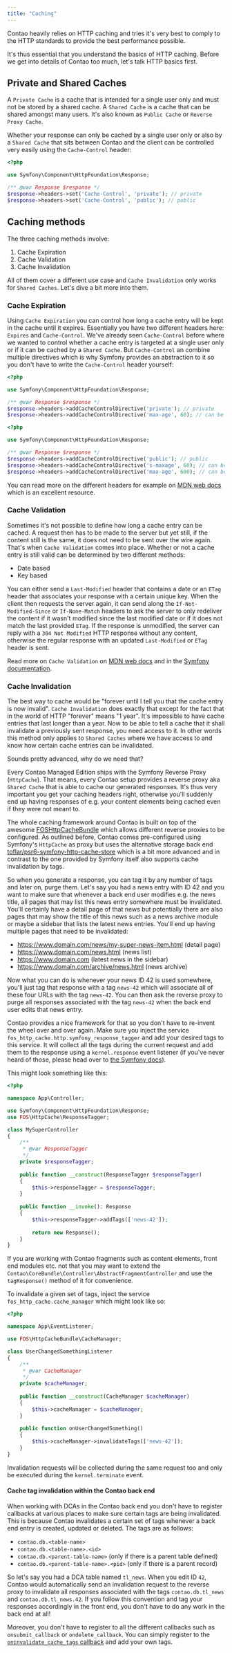 ```yaml
---
title: "Caching"
---
```


Contao heavily relies on HTTP caching and tries it's very best to comply to the HTTP standards to provide the best
performance possible.

It's thus essential that you understand the basics of HTTP caching. Before we get into details of Contao too much, let's
talk HTTP basics first.

## Private and Shared Caches

A `Private Cache` is a cache that is intended for a single user only and must not be stored by a shared cache.
A `Shared Cache` is a cache that can be shared amongst many users. It's also known as `Public Cache` or `Reverse Proxy Cache`.

Whether your response can only be cached by a single user only or also by a `Shared Cache` that sits between Contao
and the client can be controlled very easily using the `Cache-Control` header:

```php
<?php

use Symfony\Component\HttpFoundation\Response;

/** @var Response $response */
$response->headers->set('Cache-Control', 'private'); // private
$response->headers->set('Cache-Control', 'public'); // public
```

## Caching methods

The three caching methods involve:

1. Cache Expiration
2. Cache Validation
3. Cache Invalidation

All of them cover a different use case and `Cache Invalidation` only works for `Shared Caches`.
Let's dive a bit more into them.

### Cache Expiration

Using `Cache Expiration` you can control how long a cache entry will be kept in the cache until it expires.
Essentially you have two different headers here: `Expires` and `Cache-Control`.
We've already seen `Cache-Control` before where we wanted to control whether a cache entry is targeted at a single
user only or if it can be cached by a `Shared Cache`. But `Cache-Control` an combine multiple directives which is
why Symfony provides an abstraction to it so you don't have to write the `Cache-Control` header yourself:

```php
<?php

use Symfony\Component\HttpFoundation\Response;

/** @var Response $response */
$response->headers->addCacheControlDirective('private'); // private
$response->headers->addCacheControlDirective('max-age', 60); // can be stored for 60 seconds
```

```php
<?php

use Symfony\Component\HttpFoundation\Response;

/** @var Response $response */
$response->headers->addCacheControlDirective('public'); // public
$response->headers->addCacheControlDirective('s-maxage', 60); // can be stored for 60 seconds on the shared cache
$response->headers->addCacheControlDirective('max-age', 600); // can be stored for 600 seconds in the private cache
```

You can read more on the different headers for example on [MDN web docs][2] which is an excellent resource.

### Cache Validation

Sometimes it's not possible to define how long a cache entry can be cached. A request then has to be made to the server
but yet still, if the content still is the same, it does not need to be sent over the wire again.
That's when `Cache Validation` comes into place. Whether or not a cache entry is still valid can be determined by two
different methods:

* Date based
* Key based

You can either send a `Last-Modified` header that contains a date or an `ETag` header that associates your response
with a certain unique key. When the client then requests the server again, it can send along the `If-Not-Modified-Since`
or `If-None-Match` headers to ask the server to only redeliver the content if it wasn't modified since the last
modified date or if it does not match the last provided `ETag`. If the response is unmodified, the server can reply
with a `304 Not Modified` HTTP response without any content, otherwise the regular response with an updated `Last-Modified`
or `ETag` header is sent.

Read more on `Cache Validation` on [MDN web docs][2] and in the [Symfony documentation](https://symfony.com/doc/current/http_cache/validation.html).

### Cache Invalidation

The best way to cache would be "forever until I tell you that the cache entry is now invalid". `Cache Invalidation` does
exactly that except for the fact that in the world of HTTP "forever" means "1 year". It's impossible to have cache entries
that last longer than a year.
Now to be able to tell a cache that it shall invalidate a previously sent response, you need access to it. In other words
this method only applies to `Shared Caches` where we have access to and know how certain cache entries can be invalidated.

Sounds pretty advanced, why do we need that?

Every Contao Managed Edition ships with the Symfony Reverse Proxy (`HttpCache`). That means, every Contao setup provides
a reverse proxy aka `Shared Cache` that is able to cache our generated responses. It's thus very important you get your
caching headers right, otherwise you'll suddenly end up having responses of e.g. your content elements being cached even
if they were not meant to.

The whole caching framework around Contao is built on top of the awesome [FOSHttpCacheBundle][3] which allows different
reverse proxies to be configured. As outlined before, Contao comes pre-configured using Symfony's `HttpCache` as proxy but
uses the alternative storage back end [toflar/psr6-symfony-http-cache-store][1] which is a bit more advanced and in
contrast to the one provided by Symfony itself also supports cache invalidation by tags.

So when you generate a response, you can tag it by any number of tags and later on, purge them.
Let's say you had a news entry with ID 42 and you want to make sure that whenever a back end user modifies e.g. the news
title, all pages that may list this news entry somewhere must be invalidated.
You'll certainly have a detail page of that news but potentially there are also pages that may show the title of this news
such as a news archive module or maybe a sidebar that lists the latest news entries.
You'll end up having multiple pages that need to be invalidated:

* https://www.domain.com/news/my-super-news-item.html (detail page)
* https://www.domain.com/news.html (news list)
* https://www.domain.com (latest news in the sidebar)
* https://www.domain.com/archive/news.html (news archive)

Now what you can do is whenever your news ID 42 is used somewhere, you'll just tag that response with a tag `news-42`
which will associate all of these four URLs with the tag `news-42`.
You can then ask the reverse proxy to purge all responses associated with the tag `news-42` when the back end user
edits that news entry.

Contao provides a nice framework for that so you don't have to re-invent the wheel over and over again.
Make sure you inject the service `fos_http_cache.http.symfony_response_tagger` and add your desired tags to this
service. It will collect all the tags during the current request and add them to the response using a `kernel.response`
event listener (if you've never heard of those, please head over to [the Symfony docs][4]).

This might look something like this:

```php
<?php

namespace App\Controller;

use Symfony\Component\HttpFoundation\Response;
use FOS\HttpCache\ResponseTagger;

class MySuperController
{
    /**
     * @var ResponseTagger
     */
    private $responseTagger;
    
    public function __construct(ResponseTagger $responseTagger)
    {
        $this->responseTagger = $responseTagger;
    }
    
    public function __invoke(): Response
    {
        $this->responseTagger->addTags(['news-42']);
        
        return new Response();
    }
}
```

If you are working with Contao fragments such as content elements, front end modules etc. not that you may want to
extend the `Contao\CoreBundle\Controller\AbstractFragmentController` and use the `tagResponse()` method of it for
convenience.

To invalidate a given set of tags, inject the service `fos_http_cache.cache_manager` which might look like so:

```php
<?php

namespace App\EventListener;

use FOS\HttpCacheBundle\CacheManager;

class UserChangedSomethingListener
{
    /**
     * @var CacheManager
     */
    private $cacheManager;
    
    public function __construct(CacheManager $cacheManager)
    {
        $this->cacheManager = $cacheManager;
    }
    
    public function onUserChangedSomething()
    {
        $this->cacheManager->invalidateTags(['news-42']);
    }
}
```

Invalidation requests will be collected during the same request too and only be executed during the `kernel.terminate`
event.

#### Cache tag invalidation within the Contao back end

When working with DCAs in the Contao back end you don't have to register callbacks at various places to make sure certain
tags are being invalidated. This is because Contao invalidates a certain set of tags whenever a back end entry is created,
updated or deleted. The tags are as follows:

* `contao.db.<table-name>`
* `contao.db.<table-name>.<id>`
* `contao.db.<parent-table-name>` (only if there is a parent table defined)
* `contao.db.<parent-table-name>.<pid>` (only if there is a parent record)

So let's say you had a DCA table named `tl_news`. When you edit ID `42`, Contao would automatically send an invalidation
request to the reverse proxy to invalidate all responses associated with the tags `contao.db.tl_news` and `contao.db.tl_news.42`.
If you follow this convention and tag your responses accordingly in the front end, you don't have to do any work in the
back end at all!

Moreover, you don't have to register to all the different callbacks such as `onsubmit_callback` or `ondelete_callback`.
You can simply register to the [`oninvalidate_cache_tags` callback][5] and add your own tags.


[1]: https://github.com/Toflar/psr6-symfony-http-cache-store
[2]: https://developer.mozilla.org/en-US/docs/Web/HTTP/Caching
[3]: https://foshttpcachebundle.readthedocs.io/en/latest/
[4]: https://symfony.com/doc/current/components/http_kernel.html
[5]: ../../reference/dca/callbacks/#config-oninvalidate-cache-tags